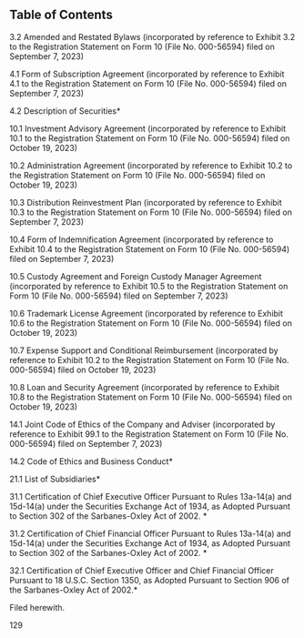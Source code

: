 ## Table of Contents

3.2 Amended and Restated Bylaws (incorporated by reference to Exhibit 3.2 to the Registration Statement on Form 10 (File No. 000-56594) filed on September 7, 2023)

4.1 Form of Subscription Agreement (incorporated by reference to Exhibit 4.1 to the Registration Statement on Form 10 (File No. 000-56594) filed on September 7, 2023)

4.2 Description of Securities\*

10.1 Investment Advisory Agreement (incorporated by reference to Exhibit 10.1 to the Registration Statement on Form 10 (File No. 000-56594) filed on October 19, 2023)

10.2 Administration Agreement (incorporated by reference to Exhibit 10.2 to the Registration Statement on Form 10 (File No. 000-56594) filed on October 19, 2023)

10.3 Distribution Reinvestment Plan (incorporated by reference to Exhibit 10.3 to the Registration Statement on Form 10 (File No. 000-56594) filed on September 7, 2023)

10.4 Form of Indemnification Agreement (incorporated by reference to Exhibit 10.4 to the Registration Statement on Form 10 (File No. 000-56594) filed on September 7, 2023)

10.5 Custody Agreement and Foreign Custody Manager Agreement (incorporated by reference to Exhibit 10.5 to the Registration Statement on Form 10 (File No. 000-56594) filed on September 7, 2023)

10.6 Trademark License Agreement (incorporated by reference to Exhibit 10.6 to the Registration Statement on Form 10 (File No. 000-56594) filed on October 19, 2023)

10.7 Expense Support and Conditional Reimbursement (incorporated by reference to Exhibit 10.2 to the Registration Statement on Form 10 (File No. 000-56594) filed on October 19, 2023)

10.8 Loan and Security Agreement (incorporated by reference to Exhibit 10.8 to the Registration Statement on Form 10 (File No. 000-56594) filed on October 19, 2023)

14.1 Joint Code of Ethics of the Company and Adviser (incorporated by reference to Exhibit 99.1 to the Registration Statement on Form 10 (File No. 000-56594) filed on September 7, 2023)

14.2 Code of Ethics and Business Conduct\*

21.1 List of Subsidiaries\*

31.1 Certification of Chief Executive Officer Pursuant to Rules 13a-14(a) and 15d-14(a) under the Securities Exchange Act of 1934, as Adopted Pursuant to Section 302 of the Sarbanes-Oxley Act of 2002. \*

31.2 Certification of Chief Financial Officer Pursuant to Rules 13a-14(a) and 15d-14(a) under the Securities Exchange Act of 1934, as Adopted Pursuant to Section 302 of the Sarbanes-Oxley Act of 2002. \*

32.1 Certification of Chief Executive Officer and Chief Financial Officer Pursuant to 18 U.S.C. Section 1350, as Adopted Pursuant to Section 906 of the Sarbanes-Oxley Act of 2002.\*

Filed herewith.

129